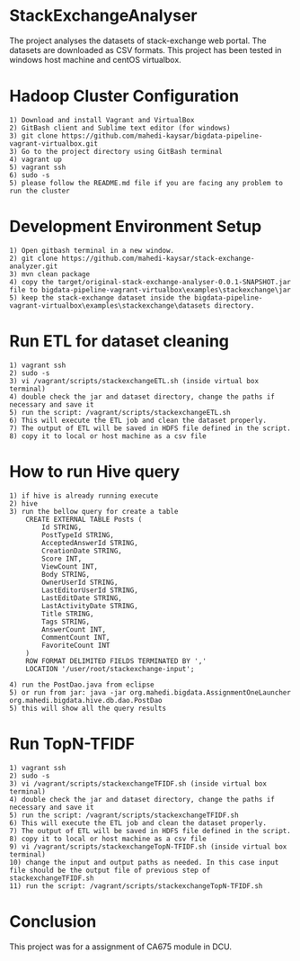 # StackExchangeAnalyser
The project analyses the datasets of stack-exchange web portal. The datasets are downloaded as CSV formats. This project has been tested in windows host machine and centOS virtualbox.

# Hadoop Cluster Configuration 		
	1) Download and install Vagrant and VirtualBox
	2) GitBash client and Sublime text editor (for windows)
	3) git clone https://github.com/mahedi-kaysar/bigdata-pipeline-vagrant-virtualbox.git
	3) Go to the project directory using GitBash terminal
	4) vagrant up
	5) vagrant ssh
	6) sudo -s
	5) please follow the README.md file if you are facing any problem to run the cluster
	
# Development Environment Setup
	1) Open gitbash terminal in a new window.
	2) git clone https://github.com/mahedi-kaysar/stack-exchange-analyzer.git
	3) mvn clean package
	4) copy the target/original-stack-exchange-analyser-0.0.1-SNAPSHOT.jar file to bigdata-pipeline-vagrant-virtualbox\examples\stackexchange\jar
	5) keep the stack-exchange dataset inside the bigdata-pipeline-vagrant-virtualbox\examples\stackexchange\datasets directory.
	
# Run ETL for dataset cleaning	
	1) vagrant ssh
	2) sudo -s
	3) vi /vagrant/scripts/stackexchangeETL.sh (inside virtual box terminal)
	4) double check the jar and dataset directory, change the paths if necessary and save it
	5) run the script: /vagrant/scripts/stackexchangeETL.sh
	6) This will execute the ETL job and clean the dataset properly.
	7) The output of ETL will be saved in HDFS file defined in the script. 
	8) copy it to local or host machine as a csv file
# How to run Hive query
	
	1) if hive is already running execute
	2) hive
	3) run the bellow query for create a table
		CREATE EXTERNAL TABLE Posts (
	        Id STRING,
	        PostTypeId STRING,
	        AcceptedAnswerId STRING,
	        CreationDate STRING,
	        Score INT,
	        ViewCount INT,
	        Body STRING,
	        OwnerUserId STRING,
	        LastEditorUserId STRING,
	        LastEditDate STRING,
	        LastActivityDate STRING,
	        Title STRING,
	        Tags STRING,
	        AnswerCount INT,
	        CommentCount INT,
	        FavoriteCount INT
	    )
	    ROW FORMAT DELIMITED FIELDS TERMINATED BY ','
	    LOCATION '/user/root/stackexchange-input';
    
    4) run the PostDao.java from eclipse
    5) or run from jar: java -jar org.mahedi.bigdata.AssignmentOneLauncher org.mahedi.bigdata.hive.db.dao.PostDao
    5) this will show all the query results

# Run TopN-TFIDF
	1) vagrant ssh
	2) sudo -s
	3) vi /vagrant/scripts/stackexchangeTFIDF.sh (inside virtual box terminal)
	4) double check the jar and dataset directory, change the paths if necessary and save it
	5) run the script: /vagrant/scripts/stackexchangeTFIDF.sh
	6) This will execute the ETL job and clean the dataset properly.
	7) The output of ETL will be saved in HDFS file defined in the script. 
	8) copy it to local or host machine as a csv file
	9) vi /vagrant/scripts/stackexchangeTopN-TFIDF.sh (inside virtual box terminal)
	10) change the input and output paths as needed. In this case input file should be the output file of previous step of stackexchangeTFIDF.sh
	11) run the script: /vagrant/scripts/stackexchangeTopN-TFIDF.sh
# Conclusion	

This project was for a assignment of CA675 module in DCU. 
